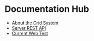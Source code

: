 # Documentation Hub

* [About the Grid System](hex-grid.md)
* [Server REST API](rest-api.md)
* [Current Web Test](live/index.html)
